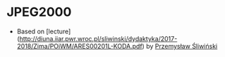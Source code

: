 # JPEG2000
- Based on [lecture] (http://diuna.iiar.pwr.wroc.pl/sliwinski/dydaktyka/2017-2018/Zima/POiWM/ARES00201L-KODA.pdf) by
[Przemysław Śliwiński](https://www.linkedin.com/in/przemyslawsliwinskidsc/) 
